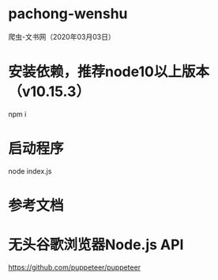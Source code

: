 # pachong-wenshu
爬虫-文书网（2020年03月03日）

# 安装依赖，推荐node10以上版本（v10.15.3）
npm i

# 启动程序
node index.js

# 参考文档
# 无头谷歌浏览器Node.js API
https://github.com/puppeteer/puppeteer
